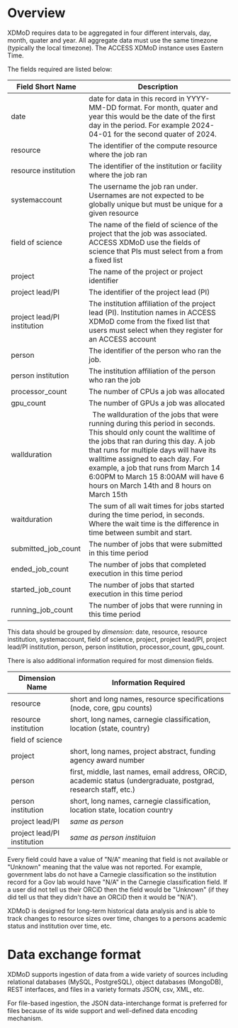 # Overview

XDMoD requires data to be aggregated in four different intervals, day, month, quater and year.  All aggregate data must use
the same timezone (typically the local timezone). The ACCESS XDMoD instance uses Eastern Time.

The fields required are listed below:

| Field Short Name   | Description |
| ------------ | ----------- |
| date         | date for data in this record in YYYY-MM-DD format. For month, quater and year this would be the date of the first day in the period. For example 2024-04-01 for the second quater of 2024. | 
| resource     | The identifier of the compute resource where the job ran | 
| resource institution | The identifier of the institution or facility where the job ran |
| systemaccount  | The username the job ran under. Usernames are not expected to be globally unique but must be unique for a given resource |
| field of science | The name of the field of science of the project that the job was associated. ACCESS XDMoD use the fields of science that PIs must select from a from a fixed list |
| project | The name of the project or project identifier | 
| project lead/PI | The identifier of the project lead (PI) | 
| project lead/PI institution | The institution affiliation of the project lead (PI). Institution names in ACCESS XDMoD come from the fixed list that users must select when they register for an ACCESS account |
| person | The identifier of the person who ran the job. |
| person institution | The institution affiliation of the person who ran the job |
| processor_count | The number of CPUs a job was allocated |
| gpu_count  | The number of GPUs a job was allocated |
| wallduration  | The wallduration of the jobs that were running during this period in seconds. This should only count the walltime of the jobs that ran during this day. A job that runs for multiple days will have its walltime assigned to each day. For example, a job that runs from March 14 6:00PM to March 15 8:00AM will have 6 hours on March 14th and 8 hours on March 15th
| waitduration  | The sum of all wait times for jobs started during the time period, in seconds. Where the wait time is the difference in time between sumbit and start.|
| submitted_job_count | The number of jobs that were submitted in this time period |
| ended_job_count | The number of jobs that completed execution in this time period |
| started_job_count | The number of jobs that started execution in this time period |
| running_job_count | The number of jobs that were running in this time period |

This data should be grouped by _dimension_: date, resource, resource institution, systemaccount, field of science, project, project lead/PI,  project lead/PI institution, person, person institution, processor_count, gpu_count.

There is also additional information required for most dimension fields. 

| Dimension Name | Information Required |
| ------------ | ----------- |
|  resource     | short and long names, resource specifications (node, core, gpu counts) |
| resource institution | short, long names, carnegie classification, location (state, country) |
| field of science | 
| project | short, long names, project abstract, funding agency award number | 
| person | first, middle, last names, email address, ORCiD, academic status (undergraduate, postgrad, research staff, etc.) |
| person institution | short, long names, carnegie classification, location state, location country |
| project lead/PI | _same as person_ | 
| project lead/PI institution | _same as person instituion_ |

Every field could have a value of "N/A" meaning that field is not available or "Unknown"
meaning that the value was not reported. For example, government labs do not have a Carnegie classification
so the institution record for a Gov lab would have "N/A" in the Carnegie classification field.
If a user did not tell us their ORCiD then the field would be "Unknown" (if they did
tell us that they didn't have an ORCiD then it would be "N/A").

XDMoD is designed for long-term historical data analysis and is able to track changes to
resource sizes over time, changes to a persons academic status and institution over time, etc.

# Data exchange format

XDMoD supports ingestion of data from a wide variety of sources including relational
databases (MySQL, PostgreSQL), object databases (MongoDB), REST interfaces, and files in a variety
formats JSON, csv, XML, etc.

For file-based ingestion, the JSON data-interchange format is preferred for files because of its wide support and well-defined
data encoding mechanism.




